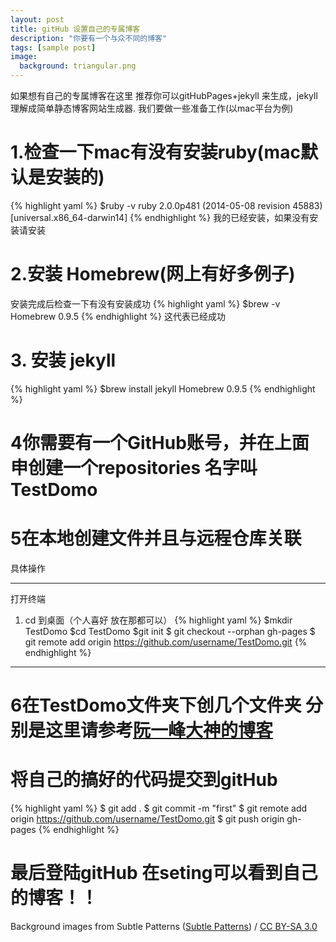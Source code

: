 ```yaml
---
layout: post
title: gitHub 设置自己的专属博客
description: "你要有一个与众不同的博客"
tags: [sample post]
image:
  background: triangular.png
---
```

如果想有自己的专属博客在这里 推荐你可以gitHubPages+jekyll 来生成，jekyll 理解成简单静态博客网站生成器.
我们要做一些准备工作(以mac平台为例)
# 1.检查一下mac有没有安装ruby(mac默认是安装的)
{% highlight yaml %}
$ruby -v
ruby 2.0.0p481 (2014-05-08 revision 45883) [universal.x86_64-darwin14]
{% endhighlight %}
我的已经安装，如果没有安装请安装
# 2.安装 Homebrew(网上有好多例子)
安装完成后检查一下有没有安装成功
{% highlight yaml %}
$brew -v
Homebrew 0.9.5
{% endhighlight %}
这代表已经成功
# 3. 安装 jekyll
{% highlight yaml %}
$brew install jekyll
Homebrew 0.9.5
{% endhighlight %}
# 4你需要有一个GitHub账号，并在上面申创建一个repositories 名字叫TestDomo
# 5在本地创建文件并且与远程仓库关联
具体操作
***
 打开终端
1. cd 到桌面（个人喜好  放在那都可以）
{% highlight yaml %}
$mkdir TestDomo
$cd TestDomo
$git init 
$ git checkout --orphan gh-pages
$ git remote add origin https://github.com/username/TestDomo.git
{% endhighlight %}
***
# 6在TestDomo文件夹下创几个文件夹 分别是这里请参考[阮一峰大神的博客](http://www.ruanyifeng.com/blog/2012/08/blogging_with_jekyll.html)
# 将自己的搞好的代码提交到gitHub
{% highlight yaml %}
$ git add .
$ git commit -m "first"
$ git remote add origin https://github.com/username/TestDomo.git
$ git push origin gh-pages
{% endhighlight %}
# 最后登陆gitHub 在seting可以看到自己的博客！！

<div xmlns:cc="http://creativecommons.org/ns#" xmlns:dct="http://purl.org/dc/terms/" about="http://subtlepatterns.com" class="notice">Background images from <span property="dct:title">Subtle Patterns</span> (<a rel="cc:attributionURL" property="cc:attributionName" href="http://subtlepatterns.com">Subtle Patterns</a>) / <a rel="license" href="http://creativecommons.org/licenses/by-sa/3.0/">CC BY-SA 3.0</a></div>